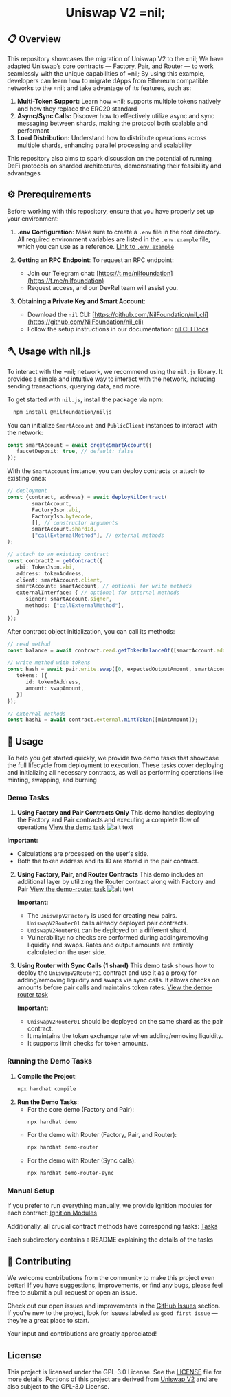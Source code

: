 
<div align="center">
  <h1>Uniswap V2 =nil;</h1>
</div>

## 📋 Overview

This repository showcases the migration of Uniswap V2 to the =nil; We have adapted Uniswap’s core contracts — Factory, Pair, and Router — to work seamlessly with the unique capabilities of =nil;
By using this example, developers can learn how to migrate dApps from Ethereum compatible networks to the =nil; and take advantage of its features, such as:
1. **Multi-Token Support:** Learn how =nil; supports multiple tokens natively and how they replace the ERC20 standard
2. **Async/Sync Calls:** Discover how to effectively utilize async and sync messaging between shards, making the protocol both scalable and performant
3. **Load Distribution:** Understand how to distribute operations across multiple shards, enhancing parallel processing and scalability

This repository also aims to spark discussion on the potential of running DeFi protocols on sharded architectures, demonstrating their feasibility and advantages

## ⚙️ Prerequirements

Before working with this repository, ensure that you have properly set up your environment:

1. **.env Configuration**:
   Make sure to create a `.env` file in the root directory. All required environment variables are listed in the `.env.example` file, which you can use as a reference. [Link to `.env.example`](./.env.example)

2. **Getting an RPC Endpoint**:
   To request an RPC endpoint:
   - Join our Telegram chat: [https://t.me/nilfoundation](https://t.me/nilfoundation)
   - Request access, and our DevRel team will assist you.

3. **Obtaining a Private Key and Smart Account**:
   - Download the `nil` CLI: [https://github.com/NilFoundation/nil_cli](https://github.com/NilFoundation/nil_cli)
   - Follow the setup instructions in our documentation: [nil CLI Docs](https://docs.nil.foundation/nil/getting-started/nil-101)

## 🪓 Usage with nil.js

To interact with the =nil; network, we recommend using the `nil.js` library.
It provides a simple and intuitive way to interact with the network, including sending transactions, querying data, and more.

To get started with `nil.js`, install the package via npm:
```bash
  npm install @nilfoundation/niljs
```

You can initialize `SmartAccount` and `PublicClient` instances to interact with the network:
```typescript
const smartAccount = await createSmartAccount({
   faucetDeposit: true, // default: false
});
```

With the `SmartAccount` instance, you can deploy contracts or attach to existing ones:
```typescript
// deployment
const {contract, address} = await deployNilContract(
        smartAccount,
        FactoryJson.abi,
        FactoryJsn.bytecode,
        [], // constructor arguments
        smartAccount.shardId,
        ["callExternalMethod"], // external methods
);

// attach to an existing contract
const contract2 = getContract({
   abi: TokenJson.abi,
   address: tokenAddress,
   client: smartAccount.client,
   smartAccount: smartAccount, // optional for write methods
   externalInterface: { // optional for external methods
      signer: smartAccount.signer,
      methods: ["callExternalMethod"],
   }
});
```

After contract object initialization, you can call its methods:
```typescript
// read method
const balance = await contract.read.getTokenBalanceOf([smartAccount.address]);

// write method with tokens
const hash = await pair.write.swap([0, expectedOutputAmount, smartAccount.address], {
   tokens: [{
      id: token0Address,
      amount: swapAmount,
   }]
});

// external methods
const hash1 = await contract.external.mintToken([mintAmount]);
```

## 🎯 Usage

To help you get started quickly, we provide two demo tasks that showcase the full lifecycle from deployment to execution. These tasks cover deploying and initializing all necessary contracts,
as well as performing operations like minting, swapping, and burning

### Demo Tasks
1. **Using Factory and Pair Contracts Only**
   This demo handles deploying the Factory and Pair contracts and executing a complete flow of operations
   [View the demo task](https://github.com/NilFoundation/uniswap-v2-nil/blob/main/tasks/core/demo.ts)
   ![alt text](/public/demo.png)


**Important:**
- Calculations are processed on the user's side.
- Both the token address and its ID are stored in the pair contract.


2. **Using Factory, Pair, and Router Contracts**
   This demo includes an additional layer by utilizing the Router contract along with Factory and Pair
   [View the demo-router task](https://github.com/NilFoundation/uniswap-v2-nil/blob/main/tasks/core/demo-router.ts)
   ![alt text](/public/demo-router.png)

   **Important:**
   - The `UniswapV2Factory` is used for creating new pairs. `UniswapV2Router01` calls already deployed pair contracts.
   - `UniswapV2Router01` can be deployed on a different shard.
   - Vulnerability: no checks are performed during adding/removing liquidity and swaps.
     Rates and output amounts are entirely calculated on the user side.


3. **Using Router with Sync Calls (1 shard)**
   This demo task shows how to deploy the `UniswapV2Router01` contract
   and use it as a proxy for adding/removing liquidity and swaps via sync calls.
   It allows checks on amounts before pair calls and maintains token rates.
   [View the demo-router task](https://github.com/NilFoundation/uniswap-v2-nil/blob/main/tasks/core/demo-router-sync.ts)

   **Important:**
   - `UniswapV2Router01` should be deployed on the same shard as the pair contract.
   - It maintains the token exchange rate when adding/removing liquidity.
   - It supports limit checks for token amounts.


### Running the Demo Tasks
1. **Compile the Project**:
   ```bash
   npx hardhat compile
   ```
2. **Run the Demo Tasks**:
   - For the core demo (Factory and Pair):
     ```bash
     npx hardhat demo
     ```
   - For the demo with Router (Factory, Pair, and Router):
     ```bash
     npx hardhat demo-router
     ```
   - For the demo with Router (Sync calls):
     ```bash
     npx hardhat demo-router-sync
     ```

### Manual Setup
If you prefer to run everything manually, we provide Ignition modules for each contract:
[Ignition Modules](https://github.com/NilFoundation/uniswap-v2-nil/tree/main/ignition)

Additionally, all crucial contract methods have corresponding tasks:
[Tasks](https://github.com/NilFoundation/uniswap-v2-nil/tree/main/tasks)

Each subdirectory contains a README explaining the details of the tasks

## 🤝 Contributing

We welcome contributions from the community to make this project even better! If you have suggestions, improvements, or find any bugs, please feel free to submit a pull request or open an issue.

Check out our open issues and improvements in the [GitHub Issues](https://github.com/NilFoundation/uniswap-v2-nil/issues) section. If you're new to the project, look for issues labeled as `good first issue` — they're a great place to start.

Your input and contributions are greatly appreciated!

## License
This project is licensed under the GPL-3.0 License. See the [LICENSE](./LICENSE) file for more details. Portions of this project are derived from [Uniswap V2](https://github.com/Uniswap/v2-core) and are also subject to the GPL-3.0 License.
